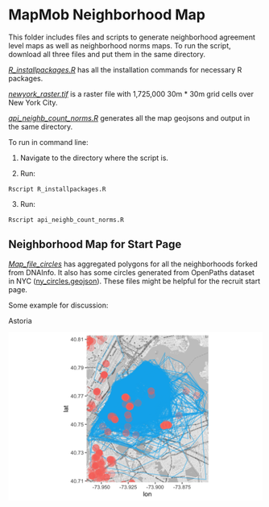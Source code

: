 # MapMob Neighborhood Map

This folder includes files and scripts to generate neighborhood agreement level maps as well as neighborhood norms maps. To run the script, download all three files and put them in the same directory. 

[*R_installpackages.R*](R_installpackages.R) has all the installation commands for necessary R packages. 

[*newyork_raster.tif*](newyork_raster.tif) is a raster file with 1,725,000 30m * 30m grid cells over New York City. 

[*api_neighb_count_norms.R*](api_neighb_count_norms.R) generates all the map geojsons and output in the same directory. 

To run in command line: 

1. Navigate to the directory where the script is. 

2. Run:
```
Rscript R_installpackages.R
```
3. Run:
```
Rscript api_neighb_count_norms.R
```

## Neighborhood Map for Start Page

[*Map_file_circles*](Map_file_circles) has aggregated polygons for all the neighborhoods forked from DNAInfo. It also has some circles generated from OpenPaths dataset in NYC ([ny_circles.geojson](https://github.com/nyu-mhealth/Recruitment-Interactive/blob/master/NeighborhoodMap/Map_file_circles/nyc_circles.geojson)). These files might be helpful for the recruit start page. 

Some example for discussion: 

Astoria

<img src="/NeighborhoodMap/Images/astoria_poly.png"> 
